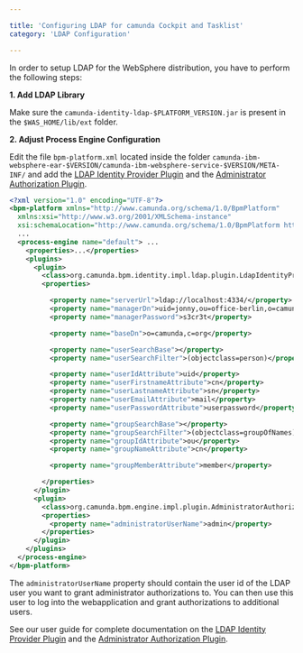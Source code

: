 ```yaml
---

title: 'Configuring LDAP for camunda Cockpit and Tasklist'
category: 'LDAP Configuration'

---
```


In order to setup LDAP for the WebSphere distribution, you have to perform the following steps:

<strong>1. Add LDAP Library</strong>

Make sure the `camunda-identity-ldap-$PLATFORM_VERSION.jar` is present in the
`$WAS_HOME/lib/ext` folder.

<strong>2. Adjust Process Engine Configuration</strong>

Edit the file `bpm-platform.xml` located inside the folder `camunda-ibm-websphere-ear-$VERSION/camunda-ibm-websphere-service-$VERSION/META-INF/` and add the [LDAP Identity Provider Plugin](/guides/user-guide/#process-engine-identity-service-the-ldap-identity-service) and the [Administrator Authorization Plugin](/guides/user-guide/#process-engine-authorization-service-the-administrator-authorization-plugin).

```xml
<?xml version="1.0" encoding="UTF-8"?>
<bpm-platform xmlns="http://www.camunda.org/schema/1.0/BpmPlatform"
  xmlns:xsi="http://www.w3.org/2001/XMLSchema-instance"
  xsi:schemaLocation="http://www.camunda.org/schema/1.0/BpmPlatform http://www.camunda.org/schema/1.0/BpmPlatform ">
  ...
  <process-engine name="default"> ...
    <properties>...</properties>
    <plugins>
      <plugin>
        <class>org.camunda.bpm.identity.impl.ldap.plugin.LdapIdentityProviderPlugin</class>
        <properties>

          <property name="serverUrl">ldap://localhost:4334/</property>
          <property name="managerDn">uid=jonny,ou=office-berlin,o=camunda,c=org</property>
          <property name="managerPassword">s3cr3t</property>

          <property name="baseDn">o=camunda,c=org</property>

          <property name="userSearchBase"></property>
          <property name="userSearchFilter">(objectclass=person)</property>

          <property name="userIdAttribute">uid</property>
          <property name="userFirstnameAttribute">cn</property>
          <property name="userLastnameAttribute">sn</property>
          <property name="userEmailAttribute">mail</property>
          <property name="userPasswordAttribute">userpassword</property>

          <property name="groupSearchBase"></property>
          <property name="groupSearchFilter">(objectclass=groupOfNames)</property>
          <property name="groupIdAttribute">ou</property>
          <property name="groupNameAttribute">cn</property>

          <property name="groupMemberAttribute">member</property>

        </properties>
      </plugin>
      <plugin>
        <class>org.camunda.bpm.engine.impl.plugin.AdministratorAuthorizationPlugin</class>
        <properties>
          <property name="administratorUserName">admin</property>
        </properties>
      </plugin>
    </plugins>
  </process-engine>
</bpm-platform>
```

The `administratorUserName` property should contain the user id of the LDAP user you want to grant administrator authorizations to. You can then use this user to log into the webapplication and grant authorizations to additional users.

See our user guide for complete documentation on the [LDAP Identity Provider Plugin](/guides/user-guide/#process-engine-identity-service-the-ldap-identity-service) and the [Administrator Authorization Plugin](/guides/user-guide/#process-engine-authorization-service-the-administrator-authorization-plugin).
